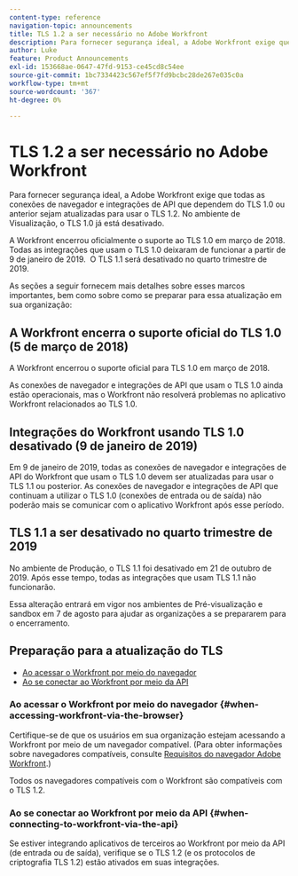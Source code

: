 ```yaml
---
content-type: reference
navigation-topic: announcements
title: TLS 1.2 a ser necessário no Adobe Workfront
description: Para fornecer segurança ideal, a Adobe Workfront exige que todas as conexões de navegador e integrações de API que dependem do TLS 1.0 ou anterior sejam atualizadas para usar o TLS 1.2. No ambiente de visualização, o TLS 1.0 já está desativado.
author: Luke
feature: Product Announcements
exl-id: 153668ae-0647-47fd-9153-ce45cd8c54ee
source-git-commit: 1bc7334423c567ef5f7fd9bcbc28de267e035c0a
workflow-type: tm+mt
source-wordcount: '367'
ht-degree: 0%

---
```


# TLS 1.2 a ser necessário no Adobe Workfront

Para fornecer segurança ideal, a Adobe Workfront exige que todas as conexões de navegador e integrações de API que dependem do TLS 1.0 ou anterior sejam atualizadas para usar o TLS 1.2. No ambiente de Visualização, o TLS 1.0 já está desativado.

A Workfront encerrou oficialmente o suporte ao TLS 1.0 em março de 2018. Todas as integrações que usam o TLS 1.0 deixaram de funcionar a partir de 9 de janeiro de 2019.  O TLS 1.1 será desativado no quarto trimestre de 2019.

As seções a seguir fornecem mais detalhes sobre esses marcos importantes, bem como sobre como se preparar para essa atualização em sua organização:

## A Workfront encerra o suporte oficial do TLS 1.0 (5 de março de 2018)

A Workfront encerrou o suporte oficial para TLS 1.0 em março de 2018.

As conexões de navegador e integrações de API que usam o TLS 1.0 ainda estão operacionais, mas o Workfront não resolverá problemas no aplicativo Workfront relacionados ao TLS 1.0.

## Integrações do Workfront usando TLS 1.0 desativado (9 de janeiro de 2019)

Em 9 de janeiro de 2019, todas as conexões de navegador e integrações de API do Workfront que usam o TLS 1.0 devem ser atualizadas para usar o TLS 1.1 ou posterior. As conexões de navegador e integrações de API que continuam a utilizar o TLS 1.0 (conexões de entrada ou de saída) não poderão mais se comunicar com o aplicativo Workfront após esse período. 

## TLS 1.1 a ser desativado no quarto trimestre de 2019

No ambiente de Produção, o TLS 1.1 foi desativado em 21 de outubro de 2019. Após esse tempo, todas as integrações que usam TLS 1.1 não funcionarão.

Essa alteração entrará em vigor nos ambientes de Pré-visualização e sandbox em 7 de agosto para ajudar as organizações a se prepararem para o encerramento.

## Preparação para a atualização do TLS

* [Ao acessar o Workfront por meio do navegador](#when-accessing-workfront-via-the-browser)
* [Ao se conectar ao Workfront por meio da API](#when-connecting-to-workfront-via-the-api)

### Ao acessar o Workfront por meio do navegador {#when-accessing-workfront-via-the-browser}

Certifique-se de que os usuários em sua organização estejam acessando a Workfront por meio de um navegador compatível. (Para obter informações sobre navegadores compatíveis, consulte [Requisitos do navegador Adobe Workfront](../../../workfront-basics/workfront-browser-requirements.md).)

Todos os navegadores compatíveis com o Workfront são compatíveis com o TLS 1.2.

### Ao se conectar ao Workfront por meio da API {#when-connecting-to-workfront-via-the-api}

Se estiver integrando aplicativos de terceiros ao Workfront por meio da API (de entrada ou de saída), verifique se o TLS 1.2 (e os protocolos de criptografia TLS 1.2) estão ativados em suas integrações.
